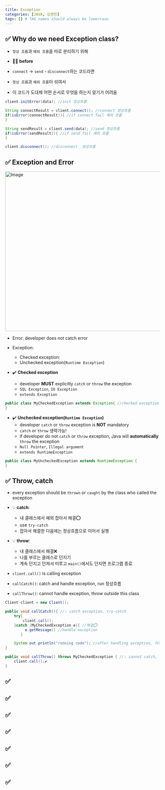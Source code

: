 ```yaml
---
title: Exception
categories: [JAVA, 김영한]
tags: [] # TAG names should always be lowercase
---
```


## ✅ Why do we need Exception class?

- `정상 흐름`과 `예외 흐름`을 따로 분리하기 위해

- 👎🏻 **before**
- `connect` -> `send` - `disconnect`하는 코드라면
- `정상 흐름`과 `예외 흐름`이 섞여서
- 이 코드가 도대체 어떤 순서로 무엇을 하는지 알기가 어려움

```java
client.initError(data); //init 정상흐름

String connectResult = client.connect(); //connect 정상흐름
if(isError(connectResult)){ //if connect fail 예외 흐름
}

String sendResult = client.send(data); //send 정상흐름
if(isError(sendResult)){ //if send fail 예외 흐름
}

client.disconnect(); //disconnect  정상흐름
```

## ✅ Exception and Error

<img width="518" alt="Image" src="https://github.com/user-attachments/assets/2f83c619-9080-47a1-8e24-950cbc73b297" />

- Error: developer does not catch error
- Exception:

  - Checked exception:
  - Unchecked exception(`Runtime Exception`)

- ✔️ **Checked exception**
  - developer **MUST** explicitly `catch` or `throw` the exception
  - `SQL Exception`, `IO Exception`
  - `extends Exception`

```java
public class MyCheckedException extends Exception{ //checked exception extends Exception
}
```

- ✔️ **Unchecked exception(`Runtime Exception`)**
  - developer `catch` or `throw` exception is **NOT** mandatory
  - `catch` or `throw` 생략가능!
  - if developer do not `catch` or `throw` exception, Java will **automatically** `throw` the exception
  - `Null Pointer`, `Illegal argument`
  - `extends RuntimeException`

```java
public class MyUncheckedException extends RuntimeException {
}
```

## ✅ Throw, catch

- every exception should be `thrown` or `caught` by the class who called the exception

- 💡 **catch**:

  - 내 클래스에서 예외 잡아서 해결⭕️
  - use `try-catch`
  - 잡아서 해결한 다음에는 정상흐름으로 이어서 실행

- 💡 **throw**:

  - 내 클래스에서 해결❌
  - 나를 부르는 클래스로 던지기
  - 계속 던지고 던져서 미루고 `main()`에서도 던지면 프로그램 종료

- `client.call()` is calling exception
- `callCatch()`: catch and handle exception, run 정상흐름
- `callThrow()`: cannot handle exception, throw outside this class

```java
Client client = new Client();

public void callCatch(){ //💡 catch exception, try-catch
    try{
        client.call();
    }catch (MyCheckedException e){ //해결⭕️
         e.getMessage() //handle exception
       }

    System.out.println("running code"); //after handling exception, 이어서 정상흐름
}

public void callThrow() throws MyCheckedException { //💡 cannot catch, throw to outside 해결❌
    client.call();✔️
}
```

## ✅

## ✅

## ✅

## ✅

## ✅

## ✅

## ✅
